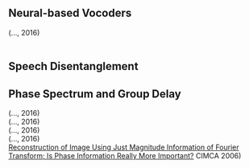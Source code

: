 ## Neural-based Vocoders
[]() (..., 2016) <br>
[]() <br>

## Speech Disentanglement


## Phase Spectrum and Group Delay
[]() (..., 2016) <br>
[]() (..., 2016) <br>
[]() (..., 2016) <br>
[]() (..., 2016) <br>
[Reconstruction of Image Using Just Magnitude Information of Fourier Transform; Is Phase Information Really More Important?](https://ieeexplore.ieee.org/document/4052700) CIMCA 2006) <br>


